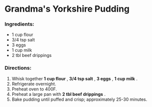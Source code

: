 # Grandma's Yorkshire Pudding 

### Ingredients: 
* 1 cup flour
* 3/4 tsp salt
* 3 eggs
* 1 cup milk
* 2 tbl beef drippings

### Directions: 
1. Whisk together **1 cup flour** , **3/4 tsp salt** , **3 eggs** , **1 cup milk** . 
2. Refrigerate overnight. 
3. Preheat oven to 400F. 
4. Preheat a large pan with **2 tbl beef drippings** . 
5. Bake pudding until puffed and crisp; approximately 25-30 minutes. 
